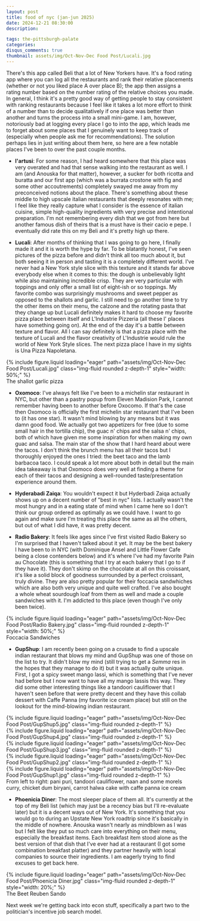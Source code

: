 ```yaml
---
layout: post
title: food of nyc (jan-jun 2025)
date: 2024-12-21 08:30:00
description: 

tags: the-pittsburgh-palate
categories:
disqus_comments: true
thumbnail: assets/img/Oct-Nov-Dec Food Post/Lucali.jpg
---
```


There's this app called Beli that a lot of New Yorkers have. It's a food rating app where you can log all the restaurants and rank their relative placements (whether or not you liked place A over place B); the app then assigns a rating number based on the number rating of the relative choices you made. In general, I think it's a pretty good way of getting people to stay consistent with ranking restaurants because I feel like it takes a lot more effort to think of a number than to decide qualitatively if one place was better than another and turns the process into a small mini-game. I am, however, notoriously bad at logging every place I go to into the app, which leads me to forget about some places that I genuinely want to keep track of (especially when people ask me for recommendations). The solution perhaps lies in just writing about them here, so here are a few notable places I've been to over the past couple months.

- **l'artusi**: For some reason, I had heard somewhere that this place was very overated and had that sense walking into the restaurant as well. I am (and Anouska for that matter), however, a sucker for both ricotta and buratta and our first app (which was a burrata crostone with fig and some other accoutrements) completely swayed me away from my preconceived notions about the place. There's something about these middle to high upscale italian restaurants that deeply resonates with me; I feel like they really capture what I consider is the essence of italian cuisine, simple high-quality ingredients with very precise and intentional preparation. I'm not remembering every dish that we got from here but another famous dish of theirs that is a must have is their cacio e pepe. I eventually did rate this on my Beli and it's pretty high up there.
  
- **Lucali**: After months of thinking that I was going to go here, I finally made it and it is worth the hype by far. To be blatantly honest, I've seen pictures of the pizza before and didn't think all too much about it, but both seeing it in person and tasting it is a completely different world. I've never had a New York style slice with this texture and it stands far above everybody else when it comes to this: the dough is unbelievably light while also maintaining incredible crisp. They are very particular with toppings and only offer a small list of eight-ish or so toppings. My favorite combo was surprisingly mushrooms and sweet pepper as opposed to the shallots and garlic. I still need to go another time to try the other items on their menu, the calzone and the rotating pasta that they change up but Lucali definitely makes it hard to choose my favorite pizza place between itself and L'Industrie Pizzeria (all these l' places have something going on). At the end of the day it's a battle between texture and flavor. All I can say definitely is that a pizza place with the texture of Lucali and the flavor creativity of L'Industrie would rule the world of New York Style slices. The next pizza place I have in my sights is Una Pizza Napoletana.

<div class="row mt-3">
    <div class="col-sm mt-3 mt-md-0">
    </div>
    <div class="col-sm mt-3 mt-md-0">
        {% include figure.liquid loading="eager" path="assets/img/Oct-Nov-Dec Food Post/Lucali.jpg" class="img-fluid rounded z-depth-1" style="width: 50%;" %}
    </div>
    <div class="col-sm mt-3 mt-md-0">
    </div>
</div>
<div class="caption">
    The shallot garlic pizza
</div>

- **Oxomoco**: I've always felt like I've been to a michelin star restaurant in NYC, but other than a pastry popup from Eleven Madision Park, I cannot remember having been to another before Oxocomo. If that's the case then Oxomoco is officially the first michelin star restaurant that I've been to (it has one star). It wasn't mind blowing by any means but it was damn good food. We actually got two appetizers for free (due to some small hair in the tortilla chip), the guac n' chips and the salsa n' chips, both of which have given me some inspiration for when making my own guac and salsa. The main star of the show that I hard heard about were the tacos. I don't think the brunch menu has all their tacos but I thoroughly enjoyed the ones I tried: the beet taco and the lamb barbacoa taco. I could speak a lot more about both in detail but the main idea takeaway is that Oxomoco does very well at finding a theme for each of their tacos and designing a well-rounded taste/presentation experience around them.

- **Hyderabadi Zaiqa**: You wouldn't expect it but Hyderbadi Zaiqa actually shows up on a decent number of "best in nyc" lists. I actually wasn't the most hungry and in a eating state of mind when I came here so I don't think our group ordered as optimally as we could have. I want to go again and make sure I'm treating this place the same as all the others, but out of what I did have, it was pretty decent.
  
- **Radio Bakery**: It feels like ages since I've first visited Radio Bakery so I'm surprised that I haven't talked about it yet. It may be the best bakery I have been to in NYC (with Dominique Ansel and Little Flower Cafe being a close contenders below) and it's where I've had my favorite Pain au Chocolate (this is something that I try at each bakery that I go to if they have it). They don't skimp on the chocolate at all on this croissant, it's like a solid block of goodness surrounded by a perfect croissant, truly divine. They are also pretty popular for their foccacia sandwhiches which are also both very unique and quite well crafted. I've also bought a whole wheat sourdough loaf from them as well and made a couple sandwiches with it. I'm addicted to this place (even though I've only been twice).

<div class="row mt-3">
    <div class="col-sm mt-3 mt-md-0">
    </div>
    <div class="col-sm mt-3 mt-md-0">
        {% include figure.liquid loading="eager" path="assets/img/Oct-Nov-Dec Food Post/Radio Bakery.jpg" class="img-fluid rounded z-depth-1" style="width: 50%;" %}
    </div>
    <div class="col-sm mt-3 mt-md-0">
    </div>
</div>
<div class="caption">
    Foccacia Sandwiches
</div>

- **GupShup**: I am recently been going on a crusade to find a upscale indian restaurant that blows my mind and GupShup was one of those on the list to try. It didn't blow my mind (still trying to get a *Semma* res in the hopes that they manage to do it) but it was actually quite unique. First, I got a spicy sweet mango lassi, which is something that I've never had before but I now want to have all my mango lassis this way. They did some other interesting things like a tandoori cauliflower that I haven't seen before that were pretty decent and they have this collab dessert with Caffe Panna (my favorite ice cream place) but still on the lookout for the mind-blowing indian restaurant.

<div class="row mt-3">
    <div class="col-sm mt-3 mt-md-0">
        {% include figure.liquid loading="eager" path="assets/img/Oct-Nov-Dec Food Post/GupShup5.jpg" class="img-fluid rounded z-depth-1" %}
    </div>
    <div class="col-sm mt-3 mt-md-0">
        {% include figure.liquid loading="eager" path="assets/img/Oct-Nov-Dec Food Post/GupShup4.jpg" class="img-fluid rounded z-depth-1" %}
    </div>
    <div class="col-sm mt-3 mt-md-0">
        {% include figure.liquid loading="eager" path="assets/img/Oct-Nov-Dec Food Post/GupShup3.jpg" class="img-fluid rounded z-depth-1" %}
    </div>
    <div class="col-sm mt-3 mt-md-0">
        {% include figure.liquid loading="eager" path="assets/img/Oct-Nov-Dec Food Post/GupShup2.jpg" class="img-fluid rounded z-depth-1" %}
    </div>
    <div class="col-sm mt-3 mt-md-0">
        {% include figure.liquid loading="eager" path="assets/img/Oct-Nov-Dec Food Post/GupShup1.jpg" class="img-fluid rounded z-depth-1" %}
    </div>
</div>
<div class="caption">
    From left to right: pani puri, tandoori cauliflower, naan and some morels curry, chicket dum biryani, carrot halwa cake with caffe panna ice cream
</div>

- **Phoenicia Diner**: The most sleeper place of them all. It's currently at the top of my Beli list (which may just be a recency bias but I'll re-evaluate later) but it is a decent ways out of New York. It's something that you would go to during an Upstate New York roadtrip since it's basically in the middle of nowhere. Anouska wasn't nearly as mindblown as I was but I felt like they put so much care into everything on their menu, especially the breakfast items. Each breakfast item stood alone as the best version of that dish that I've ever had at a restaurant (I got some combination breakfast platter) and they partner heavily with local companies to source their ingredients. I am eagerly trying to find excuses to get back here.

<div class="row mt-3">
    <div class="col-sm mt-3 mt-md-0">
    </div>
    <div class="col-sm mt-3 mt-md-0">
        {% include figure.liquid loading="eager" path="assets/img/Oct-Nov-Dec Food Post/Phoenicia Diner.jpg" class="img-fluid rounded z-depth-1" style="width: 20%;" %}
    </div>
    <div class="col-sm mt-3 mt-md-0">
    </div>
</div>
<div class="caption">
    The Beet Reuben Sando
</div>

Next week we're getting back into econ stuff, specifically a part two to the politician's incentive job search model.
